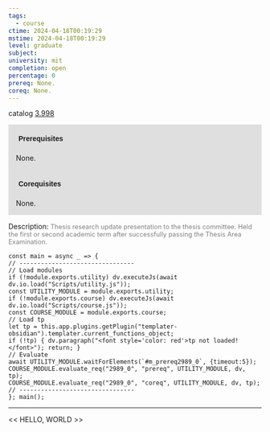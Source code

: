 ```yaml
---
tags:
  - course
ctime: 2024-04-18T00:19:29
mstime: 2024-04-18T00:19:29
level: graduate
subject: 
university: mit
completion: open
percentage: 0
prereq: None.
coreq: None.
---
```


catalog [3.998](http://student.mit.edu/catalog/m3b.html#3.998)

<span style="display: block; padding: 15px; background-color: rgb(100, 100, 100, 0.2);"><font id="m_prereq2989_0" style="display: block; font-family: Arial, sans-serif; font-weight: bold; padding: 5px">Prerequisites</font><br><span id="prereq2989_0">None.</span></span>
<span style="display: block; padding: 15px; background-color: rgb(100, 100, 100, 0.2);"><font id="m_coreq2989_0" style="display: block; font-family: Arial, sans-serif; font-weight: bold; padding: 5px">Corequisites</font><br><span id="coreq2989_0">None.</span></span>

<font style="">Description:</font>
<font style="color: grey; font-size: 0.8rem;">Thesis research update presentation to the thesis committee. Held the first or second academic term after successfully passing the Thesis Area Examination.</font>

```dataviewjs
const main = async _ => {
// --------------------------------
// Load modules
if (!module.exports.utility) dv.executeJs(await dv.io.load("Scripts/utility.js"));
const UTILITY_MODULE = module.exports.utility;
if (!module.exports.course) dv.executeJs(await dv.io.load("Scripts/course.js"));
const COURSE_MODULE = module.exports.course;
// Load tp
let tp = this.app.plugins.getPlugin("templater-obsidian").templater.current_functions_object;
if (!tp) { dv.paragraph("<font style='color: red'>tp not loaded!</font>"); return; }
// Evaluate
await UTILITY_MODULE.waitForElements(`#m_prereq2989_0`, {timeout:5});
COURSE_MODULE.evaluate_req("2989_0", "prereq", UTILITY_MODULE, dv, tp);
COURSE_MODULE.evaluate_req("2989_0", "coreq", UTILITY_MODULE, dv, tp);
// --------------------------------
}; main();
```

---

<< HELLO, WORLD >>
